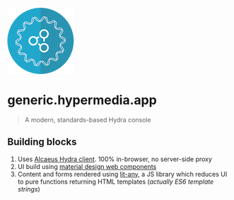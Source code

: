![graph icon](https://raw.githubusercontent.com/wikibus/Argolis/master/assets/logo.png)
# generic.hypermedia.app

> A modern, standards-based Hydra console

## Building blocks

1. Uses [Alcaeus Hydra client][a]. 100% in-browser, no server-side proxy
1. UI build using [material design web components][pe]
1. Content and forms rendered using [lit-any][la], a JS library which reduces UI to pure functions returning HTML templates (_actually ES6 template strings_)

[a]: https://alcaeus.hydra.how/
[pe]: https://www.webcomponents.org/author/PolymerElements
[la]: https://github.com/wikibus/lit-any
